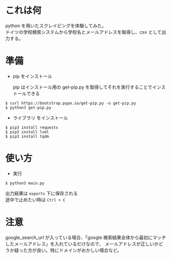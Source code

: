 # これは何

python を用いたスクレイピングを体験してみた。  
ドイツの学校検索システムから学校名とメールアドレスを取得し、csv として出力する。

# 準備

- pip をインストール

  pip はインストール用の get-pip.py を取得してそれを実行することでインストールできる

```
$ curl https://bootstrap.pypa.io/get-pip.py -o get-pip.py
$ python3 get-pip.py
```

- ライブラリ をインストール

```
$ pip3 install requests
$ pip3 install lxml
$ pip3 install tqdm
```

# 使い方

- 実行

```
$ python3 main.py
```

出力結果は `exports` 下に保存される  
途中で止めたい時は `Ctrl + C`

# 注意

google_search_url が入っている場合、「google 検索結果全体から最初にマッチしたメールアドレス」を入れているだけなので、
メールアドレスが正しいかどうか疑った方が良い。特にドメインがおかしい場合など。
